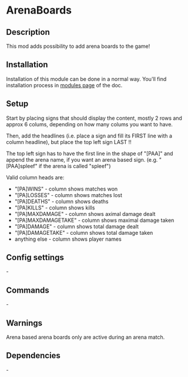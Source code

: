 # ArenaBoards
## Description

This mod adds possibility to add arena boards to the game!
## Installation

Installation of this module can be done in a normal way. You'll find installation process in [modules page](../modules.md#installing-modules) of the doc.
## Setup

Start by placing signs that should display the content, mostly 2 rows and approx 6 colums, depending on how many colums you want to have. 

Then, add the headlines (i.e. place a sign and fill its FIRST line with a column headline), but place the top left sign LAST !! 

The top left sign has to have the first line in the shape of "[PAA]" and append the arena name, if you want an arena based sign. (e.g. "[PAA]spleef" if the arena is called "spleef")

Valid column heads are:

- "[PA]WINS" \- column shows matches won
- "[PA]LOSSES" \- column shows matches lost
- "[PA]DEATHS" \- column shows deaths
- "[PA]KILLS" \- column shows kills
- "[PA]MAXDAMAGE" \- column shows aximal damage dealt
- "[PA]MAXDAMAGETAKE" \- column shows maximal damage taken
- "[PA]DAMAGE" \- column shows total damage dealt
- "[PA]DAMAGETAKE" \- column shows total damage taken
- anything else \- column shows player names 

## Config settings

\-

## Commands

\-

## Warnings

Arena based arena boards only are active during an arena match.

## Dependencies

\-
